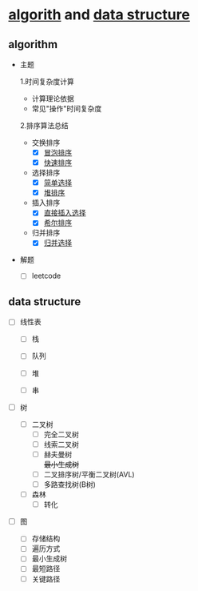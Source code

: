# [algorith](#algorith) and [data structure](#data-structure)

## algorithm

- 主题

    1.时间复杂度计算
     - 计算理论依据
     - 常见"操作"时间复杂度

    2.排序算法总结  
    
     - 交换排序
       - [x] [冒泡排序](python_implement/sort/bubble_sort.py)
       - [x] [快速排序](python_implement/sort/quick_sort.py)
     - 选择排序
       - [x] [简单选择](python_implement/sort/select_sort.py)
       - [x] [堆排序](python_implement/sort/heap_sort.py)
     - 插入排序
       - [x] [直接插入选择](python_implement/sort/insert_sort.py)
       - [x] [希尔排序](python_implement/sort/shell_sort.py)
     - 归并排序
       - [x] [归并选择](python_implement/sort/merge_sort.py)

- 解题
    - [ ] leetcode

## data structure

- [ ] 线性表

    - [ ] 栈

    - [ ] 队列

    - [ ] 堆

    - [ ] 串

- [ ] 树

    - [ ] 二叉树
        - [ ] 完全二叉树
        - [ ] 线索二叉树
        - [ ] 赫夫曼树  
        ~~最小生成树~~
        - [ ] 二叉排序树/平衡二叉树(AVL)
        - [ ] 多路查找树(B树)

    - [ ] 森林
        - [ ] 转化

- [ ] 图
    - [ ] 存储结构
    - [ ] 遍历方式
    - [ ] 最小生成树
    - [ ] 最短路径
    - [ ] 关键路径
